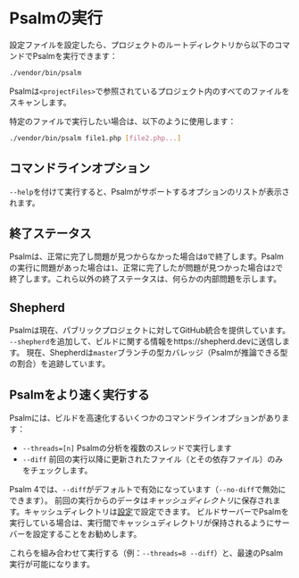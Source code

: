 # Psalmの実行

設定ファイルを設定したら、プロジェクトのルートディレクトリから以下のコマンドでPsalmを実行できます：

```bash
./vendor/bin/psalm
```

Psalmは`<projectFiles>`で参照されているプロジェクト内のすべてのファイルをスキャンします。

特定のファイルで実行したい場合は、以下のように使用します：

```bash
./vendor/bin/psalm file1.php [file2.php...]
```

## コマンドラインオプション

`--help`を付けて実行すると、Psalmがサポートするオプションのリストが表示されます。

## 終了ステータス

Psalmは、正常に完了し問題が見つからなかった場合は`0`で終了します。Psalmの実行に問題があった場合は`1`、正常に完了したが問題が見つかった場合は`2`で終了します。これら以外の終了ステータスは、何らかの内部問題を示します。

## Shepherd

Psalmは現在、パブリックプロジェクトに対してGitHub統合を提供しています。
`--shepherd`を追加して、ビルドに関する情報をhttps://shepherd.devに送信します。
現在、Shepherdは`master`ブランチの型カバレッジ（Psalmが推論できる型の割合）を追跡しています。

## Psalmをより速く実行する

Psalmには、ビルドを高速化するいくつかのコマンドラインオプションがあります：

- `--threads=[n]` Psalmの分析を複数のスレッドで実行します
- `--diff` 前回の実行以降に更新されたファイル（とその依存ファイル）のみをチェックします。

Psalm 4では、`--diff`がデフォルトで有効になっています（`--no-diff`で無効にできます）。
前回の実行からのデータは*キャッシュディレクトリ*に保存されます。キャッシュディレクトリは[設定](./configuration.md)で設定できます。
ビルドサーバーでPsalmを実行している場合は、実行間でキャッシュディレクトリが保持されるようにサーバーを設定することをお勧めします。

これらを組み合わせて実行する（例：`--threads=8 --diff`）と、最速のPsalm実行が可能になります。
